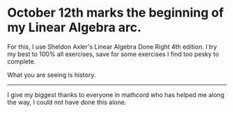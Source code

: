 # October 12th marks the beginning of my Linear Algebra arc.

For this, I use Sheldon Axler's Linear Algebra Done Right 4th edition. I try my best to 100% all exercises, save for some exercises I find too pesky to complete.

What you are seeing is history.

---
I give my biggest thanks to everyone in mathcord who has helped me along the way, I could not have done this alone.
